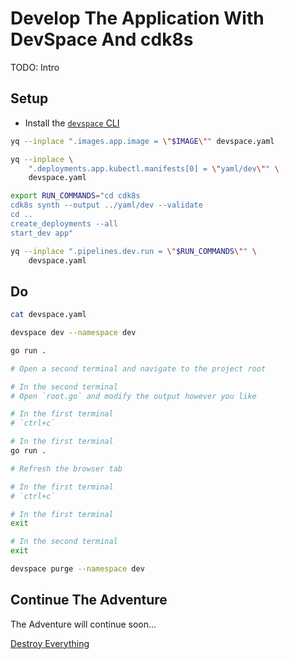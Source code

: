 # Develop The Application With DevSpace And cdk8s

TODO: Intro

## Setup

* Install the [`devspace` CLI](https://devspace.sh/docs/getting-started/installation)

```bash
yq --inplace ".images.app.image = \"$IMAGE\"" devspace.yaml

yq --inplace \
    ".deployments.app.kubectl.manifests[0] = \"yaml/dev\"" \
    devspace.yaml

export RUN_COMMANDS="cd cdk8s
cdk8s synth --output ../yaml/dev --validate
cd ..
create_deployments --all
start_dev app"

yq --inplace ".pipelines.dev.run = \"$RUN_COMMANDS\"" \
    devspace.yaml
```

## Do

```bash
cat devspace.yaml

devspace dev --namespace dev

go run .

# Open a second terminal and navigate to the project root

# In the second terminal
# Open `root.go` and modify the output however you like

# In the first terminal
# `ctrl+c`

# In the first terminal
go run .

# Refresh the browser tab

# In the first terminal
# `ctrl+c`

# In the first terminal
exit

# In the second terminal
exit

devspace purge --namespace dev
```

## Continue The Adventure

The Adventure will continue soon...

[Destroy Everything](../destroy-all.md)
